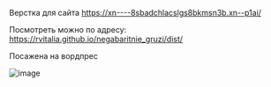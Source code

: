 Верстка для сайта https://xn----8sbadchlacslgs8bkmsn3b.xn--p1ai/

Посмотреть можно по адресу: https://rvitalia.github.io/negabaritnie_gruzi/dist/

Посажена на вордпрес

![image](https://github.com/rvitalia/negabaritnie_gruzi/assets/116353166/8f1add13-1e7e-4258-8002-31552b30b989)
